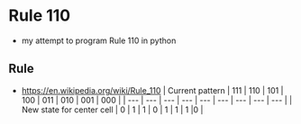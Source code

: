 # Rule 110

* my attempt to program Rule 110 in python

## Rule
* https://en.wikipedia.org/wiki/Rule_110
| Current pattern | 111 | 110 | 101 | 100 | 011 | 010 | 001 | 000 |
| --- | --- | --- | --- | --- | --- | --- | --- | --- |
| New state for center cell | 0 | 1 | 1 | 0 | 1 | 1 | 1 |0 |